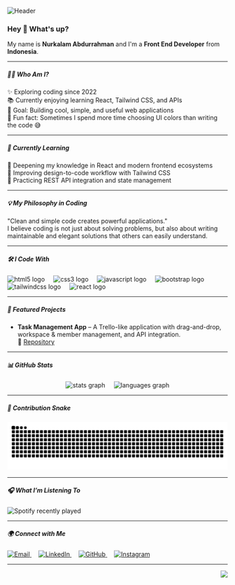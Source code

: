 ![Header](img/github-header-banner.png)

<h3 align="left">Hey 👋 What's up?</h3>

<p align="left">
  My name is <b>Nurkalam Abdurrahman</b> and I'm a <b>Front End Developer</b> from <b>Indonesia</b>.
</p>

---

<h5 align="left">👨‍💻 Who Am I?</h5>

<p align="left">
  ✨ Exploring coding since 2022<br>
  📚 Currently enjoying learning React, Tailwind CSS, and APIs<br>
  🎯 Goal: Building cool, simple, and useful web applications<br>
  🎲 Fun fact: Sometimes I spend more time choosing UI colors than writing the code 😅
</p>

---

<h5 align="left">🌱 Currently Learning</h5>

<p align="left">
  🚀 Deepening my knowledge in React and modern frontend ecosystems<br>
  🎨 Improving design-to-code workflow with Tailwind CSS<br>
  🔗 Practicing REST API integration and state management
</p>

---

<h5 align="left">💡 My Philosophy in Coding</h5>

<p align="left">
  "Clean and simple code creates powerful applications."<br>
  I believe coding is not just about solving problems, but also about writing maintainable and elegant solutions that others can easily understand.
</p>

---

<h5 align="left">🛠️ I Code With</h5>

<div align="left">
  <img src="https://img.shields.io/badge/HTML5-E34F26?style=for-the-badge&logo=html5&logoColor=white" height="30" alt="html5 logo"  />
  <img width="12" />
  <img src="https://img.shields.io/badge/CSS3-1572B6?style=for-the-badge&logo=css3&logoColor=white" height="30" alt="css3 logo"  />
  <img width="12" />
  <img src="https://img.shields.io/badge/JavaScript-323330?style=for-the-badge&logo=javascript&logoColor=F7DF1E" height="30" alt="javascript logo"  />
  <img width="12" />
  <img src="https://img.shields.io/badge/Bootstrap-563D7C?style=for-the-badge&logo=bootstrap&logoColor=white" height="30" alt="bootstrap logo"  />
  <img width="12" />
  <img src="https://img.shields.io/badge/Tailwind_CSS-38B2AC?style=for-the-badge&logo=tailwind-css&logoColor=white" height="30" alt="tailwindcss logo"  />
  <img width="12" />
  <img src="https://img.shields.io/badge/React-20232A?style=for-the-badge&logo=react&logoColor=61DAFB" height="30" alt="react logo"  />
</div>

---

<h5 align="left">🚀 Featured Projects</h5>

<ul align="left">
  <li>
    <b>Task Management App</b> – A Trello-like application with drag-and-drop, workspace & member management, and API integration.<br>
    🔗 <a href="https://github.com/NurkalamAbdurahman/GoTask-FE">Repository</a>
  </li>
</ul>

---

<h5 align="left">📊 GitHub Stats</h5>

<div align="center">
  <img src="https://github-readme-stats.vercel.app/api?username=NurkalamAbdurahman&show_icons=true&theme=dracula&hide_border=false&count_private=true" height="175" alt="stats graph"  />
  <img width="12" />
  <img src="https://github-readme-stats.vercel.app/api/top-langs/?username=NurkalamAbdurahman&layout=compact&theme=dracula&hide_border=false" height="175" alt="languages graph"  />
</div>

---

<h5 align="left">🐍 Contribution Snake</h5>

<img src="https://raw.githubusercontent.com/NurkalamAbdurahman/NurkalamAbdurahman/output/snake.svg" alt="Snake animation" />

---

<h5 align="left">🎧 What I’m Listening To</h5>

<div align="left">
  <img src="https://spotify-recently-played-readme.vercel.app/api?user=31a5sh4nkggz4nebn3tt2z67rkfu&count=3" alt="Spotify recently played" />
</div>

---

<h5 align="left">🌍 Connect with Me</h5>

<div align="left">
  <a href="mailto:nurkalamaz@gmail.com" target="_blank">
    <img src="https://img.shields.io/badge/Email-D14836?style=for-the-badge&logo=gmail&logoColor=white" alt="Email"/>
  </a>
  <img width="12" />
  <a href="https://linkedin.com/in/nurkalam-abdurrahman" target="_blank">
    <img src="https://img.shields.io/badge/LinkedIn-0077B5?style=for-the-badge&logo=linkedin&logoColor=white" alt="LinkedIn"/>
  </a>
  <img width="12" />
  <a href="https://github.com/NurkalamAbdurahman" target="_blank">
    <img src="https://img.shields.io/badge/GitHub-181717?style=for-the-badge&logo=github&logoColor=white" alt="GitHub"/>
  </a>
  <img width="12" />
  <a href="https://www.instagram.com/nurkalamaz" target="_blank">
    <img src="https://img.shields.io/badge/Instagram-E4405F?style=for-the-badge&logo=instagram&logoColor=white" alt="Instagram"/>
  </a>
</div>

---

<img align="right" height="125" src="https://media3.giphy.com/media/v1.Y2lkPTc5MGI3NjExcTF2NTR4ZGlpbHBzNmN1MmoxbGpkOGJuYmJ6bmNrMmY2bzM0b2MxNSZlcD12MV9pbnRlcm5hbF9naWZfYnlfaWQmY3Q9Zw/yjjDRrfuctDHCtKxzf/giphy.gif"  />
